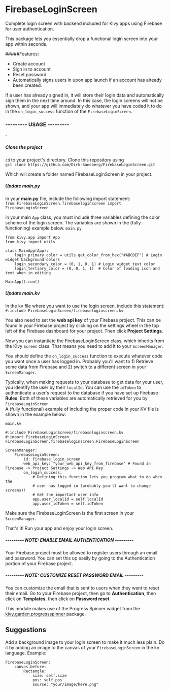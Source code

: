 # FirebaseLoginScreen
Complete login screen with backend included for Kivy apps using Firebase for
user authentication.

This package lets you essentially drop a functional login screen into your app
within seconds.

#####Features:
- Create account
- Sign in to account
- Reset password
- Automatically signs users in upon app launch if an account has already been created.

If a user has already signed in, it will store their login data and
automatically sign them in the next time around. In this case, the login screens
will not be shown, and your app will immediately do whatever you have coded it
to do in the `on_login_success` function of the `FirebaseLoginScreen`.

<h3><b>--------- USAGE ---------</b></h3>
-
<h5><b>Clone the project</b></h5>

`cd` to your project's directory. Clone this repository using <br>
`git clone https://github.com/Dirk-Sandberg/FirebaseLoginScreen.git`

Which will create a folder named FirebaseLoginScreen in your project.

<h5><b>Update main.py</b></h5>

In your <b>main.py</b> file, include the following import statement:<br>
`from FirebaseLoginScreen.firebaseloginscreen import FirebaseLoginScreen`

in your main `App` class, you must include three variables defining the color 
scheme of the login screen. The variables are shown in the (fully functioning)
example below.
`main.py`

    from kivy.app import App
    from kivy import utils
        
    class MainApp(App):
        login_primary_color = utils.get_color_from_hex("#ABCDEF") # Login widget background colors
        login_secondary_color = (0, 1, 0, 1) # Login widget text color
        login_tertiary_color = (0, 0, 1, 1)  # Color of loading icon and text when in editing
    
    MainApp().run()


<h5><b>Update main.kv</b></h5>

In the kv file where you want to use the login screen, include this statement:
<br>`#:include FirebaseLoginScreen/firebaseloginscreen.kv`

You also need to set the <b>web api key</b> of your Firebase project. This
can be found in your Firebase project by clicking on the settings wheel in the
top left of the Firebase dashboard for your project. Then click 
<b>Project Settings</b>.

Now you can instantiate the FirebaseLoginScreen class, which inherits from the
Kivy `Screen` class. That means you need to add it to your `ScreenManager`.

You should define the `on_login_success` function to execute whatever code you
want once a user has logged in. Probably you'll want to 1) Retrieve some data
from Firebase and 2) switch to a different screen in your `ScreenManager`.

Typically, when making requests to your database to get data for your user, you
identify the user by their `localId`. You can use the `idToken` to authenticate
a user's request to the database if you have set up Firebase <b>Rules</b>. Both
of these variables are automatically retrieved for you by `FirebaseLoginScreen`.<br>
A (fully functional) example of including the proper code in your KV file is
shown in the example below:

`main.kv`
    
    #:include FirebaseLoginScreen/firebaseloginscreen.kv
    #:import FirebaseLoginScreen FirebaseLoginScreen.firebaseloginscreen.FirebaseLoginScreen
    
    ScreenManager:
        FirebaseLoginScreen:
            id: firebase_login_screen
            web_api_key: "your_web_api_key_from_firebase" # Found in Firebase -> Project Settings -> Web API Key
            on_login_success:
                # Defining this function lets you program what to do when the
                # user has logged in (probably you'll want to change screens)!
                # Get the important user info
                app.user_localId = self.localId
                app.user_idToken = self.idToken

Make sure the FirebaseLoginScreen is the first screen in your `ScreenManager`.

That's it! Run your app and enjoy your login screen.

##### --------- NOTE: ENABLE EMAIL AUTHENTICATION ---------
Your Firebase project must be allowed to register users through an email and
password. You can set this up easily by going to the Authentication portion of your
Firebase project.

##### --------- NOTE: CUSTOMIZE RESET PASSWORD EMAIL ---------

You can customize the email that is sent to users when they want to reset their email.
Go to your Firebase project, then go to <b>Authentication</b>, then click on <b>Templates</b>,
then click on <b>Password reset</b>

This module makes use of the Progress Spinner widget from the
<a href="https://github.com/kivy-garden/garden.progressspinner" target="_blank">
kivy.garden.progressspinner</a> package. 

Suggestions
-
Add a background image to your login screen to make it much less plain. Do it by
adding an image to the canvas of your `FirebaseLoginScreen` in the kv language.
Example:

    FirebaseLoginScreen:
        canvas.before:
            Rectangle:
                size: self.size
                pos: self.pos
                source: "your/image/here.png"



